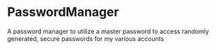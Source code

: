 # PasswordManager
A password manager to utilize a master password to access randomly generated, secure passwords for my various accounts
